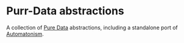 # Purr-Data abstractions

A collection of [Pure Data](https://puredata.info/) abstractions, including a standalone port of [Automatonism](https://www.automatonism.com/).
